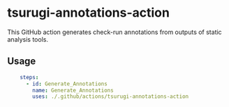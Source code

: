 # tsurugi-annotations-action

This GitHub action generates check-run annotations from outputs of static analysis tools.

## Usage

```yaml
    steps:
      - id: Generate_Annotations 
        name: Generate_Annotations 
        uses: ./.github/actions/tsurugi-annotations-action
```
